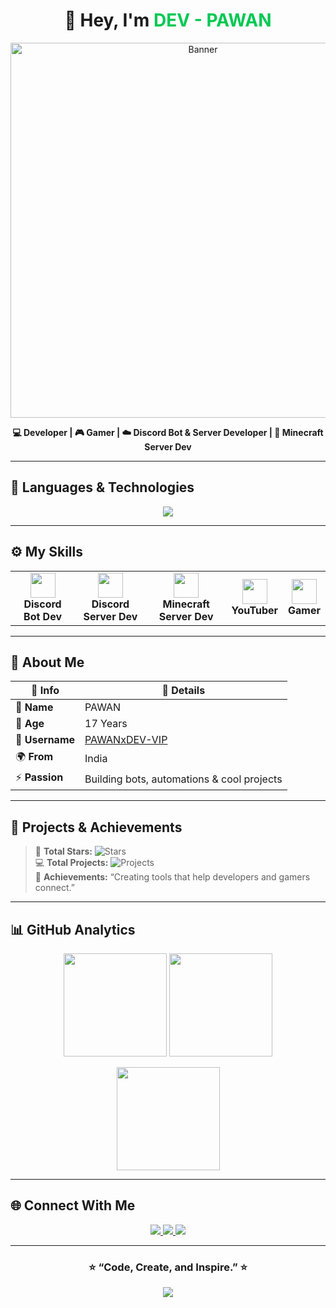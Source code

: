 <!-- 🌟 Professional GitHub Portfolio -->

<h1 align="center">👋 Hey, I'm <span style="color:#00C853;">DEV - PAWAN</span></h1>

<p align="center">
  <img src="https://i.imgur.com/FzT4m4B.gif" alt="Banner" width="600"/>
</p>

<p align="center">
  <b>💻 Developer | 🎮 Gamer | ☁️ Discord Bot & Server Developer | 🧱 Minecraft Server Dev</b>
</p>

---

## 🧠 Languages & Technologies

<p align="center">
  <img src="https://skillicons.dev/icons?i=java,python,html,css,nodejs,javascript,react,git,github,vscode&perline=5" />
</p>

---

## ⚙️ My Skills

<table align="center">
<tr>
<td align="center"><img src="https://cdn-icons-png.flaticon.com/512/906/906361.png" width="40"/><br><b>Discord Bot Dev</b></td>
<td align="center"><img src="https://cdn-icons-png.flaticon.com/512/2111/2111370.png" width="40"/><br><b>Discord Server Dev</b></td>
<td align="center"><img src="https://static.wikia.nocookie.net/minecraft_gamepedia/images/4/4e/Grass_Block_JE3_BE2.png" width="40"/><br><b>Minecraft Server Dev</b></td>
<td align="center"><img src="https://cdn-icons-png.flaticon.com/512/3670/3670147.png" width="40"/><br><b>YouTuber</b></td>
<td align="center"><img src="https://cdn-icons-png.flaticon.com/512/633/633600.png" width="40"/><br><b>Gamer</b></td>
</tr>
</table>

---

## 🪪 About Me

| 🧩 Info | 💬 Details |
|----------|-------------|
| 👤 **Name** | PAWAN |
| 🎂 **Age** | 17 Years |
| 🧠 **Username** | [PAWANxDEV-VIP](https://github.com/PAWANxDEV-VIP) |
| 🌍 **From** | India |
| ⚡ **Passion** | Building bots, automations & cool projects |

---

## 🚀 Projects & Achievements

> 🏅 **Total Stars:** ![Stars](https://img.shields.io/github/stars/PAWANxDEV-VIP?style=for-the-badge&logo=github)  
> 💻 **Total Projects:** ![Projects](https://img.shields.io/badge/Projects-10+-brightgreen?style=for-the-badge&logo=codefactor)  
> 🧠 **Achievements:** “Creating tools that help developers and gamers connect.”

---

## 📊 GitHub Analytics

<p align="center">
  <img src="https://github-readme-stats.vercel.app/api?username=PAWANxDEV-VIP&show_icons=true&theme=tokyonight&hide_border=true" height="165"/>
  <img src="https://github-readme-streak-stats.herokuapp.com/?user=PAWANxDEV-VIP&theme=tokyonight&hide_border=true" height="165"/>
</p>

<p align="center">
  <img src="https://github-readme-stats.vercel.app/api/top-langs/?username=PAWANxDEV-VIP&layout=compact&theme=tokyonight&hide_border=true" height="165"/>
</p>

---

## 🌐 Connect With Me

<p align="center">
  <a href="https://discord.gg/" target="_blank">
    <img src="https://img.shields.io/badge/Discord-%237289DA.svg?style=for-the-badge&logo=discord&logoColor=white"/>
  </a>
  <a href="https://github.com/PAWANxDEV-VIP" target="_blank">
    <img src="https://img.shields.io/badge/GitHub-%23181717.svg?style=for-the-badge&logo=github&logoColor=white"/>
  </a>
  <a href="https://youtube.com/" target="_blank">
    <img src="https://img.shields.io/badge/YouTube-%23FF0000.svg?style=for-the-badge&logo=youtube&logoColor=white"/>
  </a>
</p>

---

<h3 align="center">⭐ “Code, Create, and Inspire.” ⭐</h3>

<p align="center">
  <img src="https://komarev.com/ghpvc/?username=PAWANxDEV-VIP&color=brightgreen&style=for-the-badge" />
</p>
